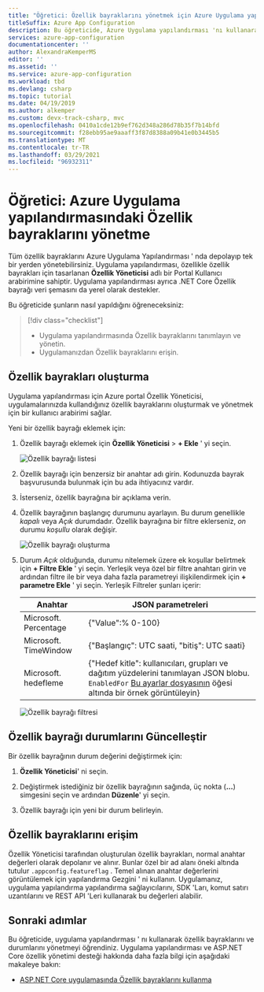 ```yaml
---
title: "Öğretici: Özellik bayraklarını yönetmek için Azure Uygulama yapılandırması 'Nı kullanma"
titleSuffix: Azure App Configuration
description: Bu öğreticide, Azure Uygulama yapılandırması 'nı kullanarak özellik bayraklarını uygulamanızdan ayrı olarak yönetmeyi öğreneceksiniz.
services: azure-app-configuration
documentationcenter: ''
author: AlexandraKemperMS
editor: ''
ms.assetid: ''
ms.service: azure-app-configuration
ms.workload: tbd
ms.devlang: csharp
ms.topic: tutorial
ms.date: 04/19/2019
ms.author: alkemper
ms.custom: devx-track-csharp, mvc
ms.openlocfilehash: 0410a1cde12b9ef762d348a286d78b35f7b14bfd
ms.sourcegitcommit: f28ebb95ae9aaaff3f87d8388a09b41e0b3445b5
ms.translationtype: MT
ms.contentlocale: tr-TR
ms.lasthandoff: 03/29/2021
ms.locfileid: "96932311"
---
```

# <a name="tutorial-manage-feature-flags-in-azure-app-configuration"></a>Öğretici: Azure Uygulama yapılandırmasındaki Özellik bayraklarını yönetme

Tüm özellik bayraklarını Azure Uygulama Yapılandırması ' nda depolayıp tek bir yerden yönetebilirsiniz. Uygulama yapılandırması, özellikle özellik bayrakları için tasarlanan **Özellik Yöneticisi** adlı bir Portal Kullanıcı arabirimine sahiptir. Uygulama yapılandırması ayrıca .NET Core Özellik bayrağı veri şemasını da yerel olarak destekler.

Bu öğreticide şunların nasıl yapıldığını öğreneceksiniz:

> [!div class="checklist"]
> * Uygulama yapılandırmasında Özellik bayraklarını tanımlayın ve yönetin.
> * Uygulamanızdan Özellik bayraklarını erişin.

## <a name="create-feature-flags"></a>Özellik bayrakları oluşturma

Uygulama yapılandırması için Azure portal Özellik Yöneticisi, uygulamalarınızda kullandığınız özellik bayraklarını oluşturmak ve yönetmek için bir kullanıcı arabirimi sağlar.

Yeni bir özellik bayrağı eklemek için:

1. Özellik bayrağı eklemek için **Özellik Yöneticisi**  >  **+ Ekle** ' yi seçin.

    ![Özellik bayrağı listesi](./media/azure-app-configuration-feature-flags.png)

1. Özellik bayrağı için benzersiz bir anahtar adı girin. Kodunuzda bayrak başvurusunda bulunmak için bu ada ihtiyacınız vardır.

1. İsterseniz, özellik bayrağına bir açıklama verin.

1. Özellik bayrağının başlangıç durumunu ayarlayın. Bu durum genellikle *kapalı* veya *Açık* durumdadır. Özellik bayrağına bir filtre eklerseniz, *on* durumu *koşullu* olarak değişir.

    ![Özellik bayrağı oluşturma](./media/azure-app-configuration-feature-flag-create.png)

1. Durum *Açık* olduğunda, durumu nitelemek üzere ek koşullar belirtmek için **+ Filtre Ekle** ' yi seçin. Yerleşik veya özel bir filtre anahtarı girin ve ardından filtre ile bir veya daha fazla parametreyi ilişkilendirmek için **+ parametre Ekle** ' yi seçin. Yerleşik Filtreler şunları içerir:

    | Anahtar | JSON parametreleri |
    |---|---|
    | Microsoft. Percentage | {"Value":% 0-100} |
    | Microsoft. TimeWindow | {"Başlangıç": UTC saati, "bitiş": UTC saati} |
    | Microsoft. hedefleme | {"Hedef kitle": kullanıcıları, grupları ve dağıtım yüzdelerini tanımlayan JSON blobu. `EnabledFor` [Bu ayarlar dosyasının](https://github.com/microsoft/FeatureManagement-Dotnet/blob/master/examples/FeatureFlagDemo/appsettings.json) öğesi altında bir örnek görüntüleyin}

    ![Özellik bayrağı filtresi](./media/azure-app-configuration-feature-flag-filter.png)

## <a name="update-feature-flag-states"></a>Özellik bayrağı durumlarını Güncelleştir

Bir özellik bayrağının durum değerini değiştirmek için:

1. **Özellik Yöneticisi**' ni seçin.

1. Değiştirmek istediğiniz bir özellik bayrağının sağında, üç nokta (**...**) simgesini seçin ve ardından **Düzenle**' yi seçin.

1. Özellik bayrağı için yeni bir durum belirleyin.

## <a name="access-feature-flags"></a>Özellik bayraklarını erişim

Özellik Yöneticisi tarafından oluşturulan özellik bayrakları, normal anahtar değerleri olarak depolanır ve alınır. Bunlar özel bir ad alanı öneki altında tutulur `.appconfig.featureflag` . Temel alınan anahtar değerlerini görüntülemek için yapılandırma Gezgini ' ni kullanın. Uygulamanız, uygulama yapılandırma yapılandırma sağlayıcılarını, SDK 'Ları, komut satırı uzantılarını ve REST API 'Leri kullanarak bu değerleri alabilir.

## <a name="next-steps"></a>Sonraki adımlar

Bu öğreticide, uygulama yapılandırması ' nı kullanarak özellik bayraklarını ve durumlarını yönetmeyi öğrendiniz. Uygulama yapılandırması ve ASP.NET Core özellik yönetimi desteği hakkında daha fazla bilgi için aşağıdaki makaleye bakın:

* [ASP.NET Core uygulamasında Özellik bayraklarını kullanma](./use-feature-flags-dotnet-core.md)
